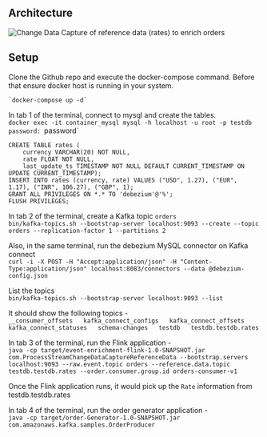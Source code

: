 
## Architecture

![Change Data Capture of reference data (rates) to enrich orders](arch.jpg)

## Setup

Clone the Github repo and execute the docker-compose command. Before that ensure docker host is running in your system.  


    `docker-compose up -d`



In tab 1 of the terminal, connect to mysql and create the tables.  
    `docker exec -it container_mysql mysql -h localhost -u root -p testdb`
    `password: `password`

    CREATE TABLE rates (
        currency VARCHAR(20) NOT NULL, 
        rate FLOAT NOT NULL, 
        last_update_ts TIMESTAMP NOT NULL DEFAULT CURRENT_TIMESTAMP ON UPDATE CURRENT_TIMESTAMP);
    INSERT INTO rates (currency, rate) VALUES ("USD", 1.27), ("EUR", 1.17), ("INR", 106.27), ("GBP", 1);
    GRANT ALL PRIVILEGES ON *.* TO 'debezium'@'%';
    FLUSH PRIVILEGES;

In tab 2 of the terminal, create a Kafka topic `orders`  
    `bin/kafka-topics.sh --bootstrap-server localhost:9093 --create --topic orders --replication-factor 1 --partitions 2`

Also, in the same terminal, run the debezium MySQL connector on Kafka connect  
    `curl -i -X POST -H "Accept:application/json" -H "Content-Type:application/json" localhost:8083/connectors --data @debezium-config.json`

List the topics  
    `bin/kafka-topics.sh --bootstrap-server localhost:9093 --list`

It should show the following topics -  
    `__consumer_offsets  
    kafka_connect_configs  
    kafka_connect_offsets  
    kafka_connect_statuses  
    schema-changes  
    testdb  
    testdb.testdb.rates`

In tab 3 of the terminal, run the Flink application -  
    `java -cp target/event-enrichment-flink-1.0-SNAPSHOT.jar com.ProcessStreamChangeDataCaptureReferenceData --bootstrap.servers localhost:9093 --raw.event.topic orders --reference.data.topic testdb.testdb.rates --order.consumer.group.id orders-consumer-v1`

Once the Flink application runs, it would pick up the `Rate` information from testdb.testdb.rates

In tab 4 of the terminal, run the order generator application -  
    `java -cp target/order-Generator-1.0-SNAPSHOT.jar com.amazonaws.kafka.samples.OrderProducer`

